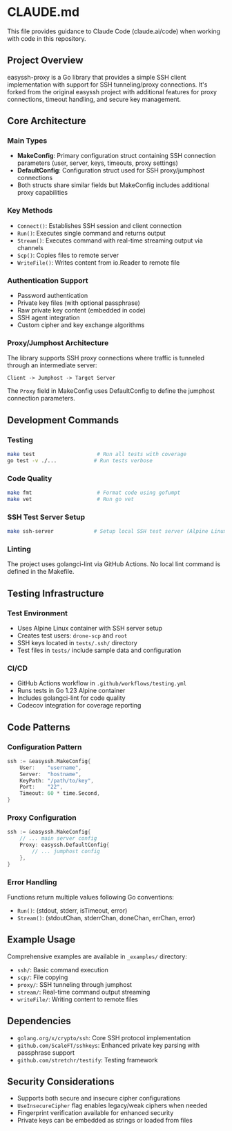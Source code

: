 # CLAUDE.md

This file provides guidance to Claude Code (claude.ai/code) when working with code in this repository.

## Project Overview

easyssh-proxy is a Go library that provides a simple SSH client implementation with support for SSH tunneling/proxy connections. It's forked from the original easyssh project with additional features for proxy connections, timeout handling, and secure key management.

## Core Architecture

### Main Types

- **MakeConfig**: Primary configuration struct containing SSH connection parameters (user, server, keys, timeouts, proxy settings)
- **DefaultConfig**: Configuration struct used for SSH proxy/jumphost connections
- Both structs share similar fields but MakeConfig includes additional proxy capabilities

### Key Methods

- `Connect()`: Establishes SSH session and client connection
- `Run()`: Executes single command and returns output
- `Stream()`: Executes command with real-time streaming output via channels
- `Scp()`: Copies files to remote server
- `WriteFile()`: Writes content from io.Reader to remote file

### Authentication Support

- Password authentication
- Private key files (with optional passphrase)
- Raw private key content (embedded in code)
- SSH agent integration
- Custom cipher and key exchange algorithms

### Proxy/Jumphost Architecture

The library supports SSH proxy connections where traffic is tunneled through an intermediate server:

```text
Client -> Jumphost -> Target Server
```

The `Proxy` field in MakeConfig uses DefaultConfig to define the jumphost connection parameters.

## Development Commands

### Testing

```bash
make test                    # Run all tests with coverage
go test -v ./...            # Run tests verbose
```

### Code Quality

```bash
make fmt                     # Format code using gofumpt
make vet                     # Run go vet
```

### SSH Test Server Setup

```bash
make ssh-server             # Setup local SSH test server (Alpine Linux)
```

### Linting

The project uses golangci-lint via GitHub Actions. No local lint command is defined in the Makefile.

## Testing Infrastructure

### Test Environment

- Uses Alpine Linux container with SSH server setup
- Creates test users: `drone-scp` and `root`
- SSH keys located in `tests/.ssh/` directory
- Test files in `tests/` include sample data and configuration

### CI/CD

- GitHub Actions workflow in `.github/workflows/testing.yml`
- Runs tests in Go 1.23 Alpine container
- Includes golangci-lint for code quality
- Codecov integration for coverage reporting

## Code Patterns

### Configuration Pattern

```go
ssh := &easyssh.MakeConfig{
    User:    "username",
    Server:  "hostname",
    KeyPath: "/path/to/key",
    Port:    "22",
    Timeout: 60 * time.Second,
}
```

### Proxy Configuration

```go
ssh := &easyssh.MakeConfig{
    // ... main server config
    Proxy: easyssh.DefaultConfig{
        // ... jumphost config
    },
}
```

### Error Handling

Functions return multiple values following Go conventions:

- `Run()`: (stdout, stderr, isTimeout, error)
- `Stream()`: (stdoutChan, stderrChan, doneChan, errChan, error)

## Example Usage

Comprehensive examples are available in `_examples/` directory:

- `ssh/`: Basic command execution
- `scp/`: File copying
- `proxy/`: SSH tunneling through jumphost
- `stream/`: Real-time command output streaming
- `writeFile/`: Writing content to remote files

## Dependencies

- `golang.org/x/crypto/ssh`: Core SSH protocol implementation
- `github.com/ScaleFT/sshkeys`: Enhanced private key parsing with passphrase support
- `github.com/stretchr/testify`: Testing framework

## Security Considerations

- Supports both secure and insecure cipher configurations
- `UseInsecureCipher` flag enables legacy/weak ciphers when needed
- Fingerprint verification available for enhanced security
- Private keys can be embedded as strings or loaded from files
